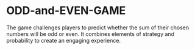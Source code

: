 # ODD-and-EVEN-GAME
The game challenges players to predict whether the sum of their chosen numbers will be odd or even. It combines elements of strategy and probability to create an engaging experience.
